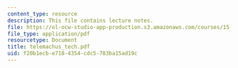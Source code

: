 ```yaml
---
content_type: resource
description: This file contains lecture notes.
file: https://ol-ocw-studio-app-production.s3.amazonaws.com/courses/15-667-negotiation-and-conflict-management-spring-2001/f20b1ecbe7184354cdc5783ba15ad19c_telemachus_tech.pdf
file_type: application/pdf
resourcetype: Document
title: telemachus_tech.pdf
uid: f20b1ecb-e718-4354-cdc5-783ba15ad19c
---
```

